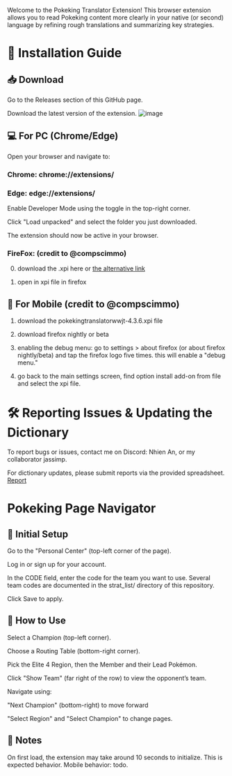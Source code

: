 Welcome to the Pokeking Translator Extension!
This browser extension allows you to read Pokeking content more clearly in your native (or second) language by refining rough translations and summarizing key strategies.

# 🧩 Installation Guide
## 📥 Download
Go to the Releases section of this GitHub page.

Download the latest version of the extension.
![image](https://github.com/user-attachments/assets/b788c0c6-918b-4d8a-a752-0f06f3b4ca2a)
## 💻 For PC (Chrome/Edge)
Open your browser and navigate to:

### Chrome: chrome://extensions/

### Edge: edge://extensions/

Enable Developer Mode using the toggle in the top-right corner.

Click "Load unpacked" and select the folder you just downloaded.

The extension should now be active in your browser.

### FireFox: (credit to @compscimmo)
0. download the .xpi here or [the alternative link](https://buzzheavier.com/ers8jcy0dx2v)

1. open in xpi file in firefox

## 📱 For Mobile (credit to @compscimmo)
1. download the pokekingtranslatorwwjt-4.3.6.xpi file

2. download firefox nightly or beta

3. enabling the debug menu: go to settings > about firefox (or about firefox nightly/beta) and tap the firefox logo five times. this will enable a "debug menu."

4. go back to the main settings screen, find option install add-on from file and select the xpi file.

# 🛠 Reporting Issues & Updating the Dictionary
To report bugs or issues, contact me on Discord: Nhien An, or my collaborator jassimp.

For dictionary updates, please submit reports via the provided spreadsheet. [Report](https://docs.google.com/spreadsheets/d/1T86jf1g0Db3MW69F6Fwix3CAueuz6XAC6VRKVjo-6iA/edit?usp=sharing)

# Pokeking Page Navigator
## 🔧 Initial Setup
Go to the "Personal Center" (top-left corner of the page).

Log in or sign up for your account.

In the CODE field, enter the code for the team you want to use. Several team codes are documented in the strat_list/ directory of this repository.

Click Save to apply.

## 🚀 How to Use
Select a Champion (top-left corner).

Choose a Routing Table (bottom-right corner).

Pick the Elite 4 Region, then the Member and their Lead Pokémon.

Click "Show Team" (far right of the row) to view the opponent’s team.

Navigate using:

"Next Champion" (bottom-right) to move forward

"Select Region" and "Select Champion" to change pages.

## 📝 Notes
On first load, the extension may take around 10 seconds to initialize. This is expected behavior.
Mobile behavior: todo.
